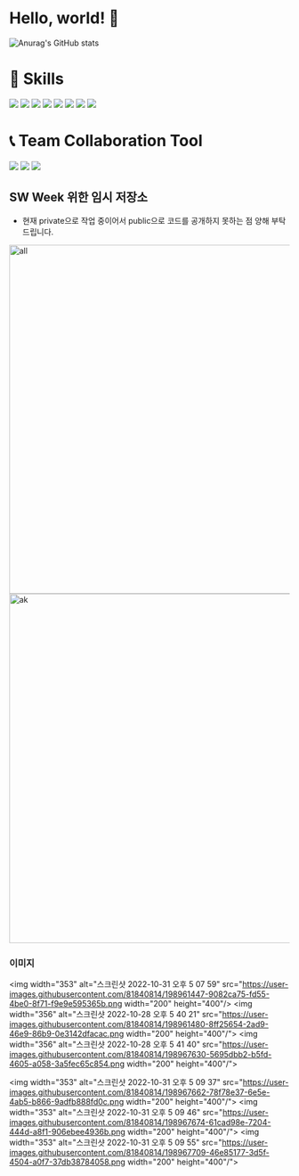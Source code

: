 # Hello, world! :gift_heart:

![Anurag's GitHub stats](https://github-readme-stats.vercel.app/api?username=LYejin&show_icons=true&theme=buefy)

# :muscle: Skills

<img src="https://img.shields.io/badge/HTML5-E34F26?style=flat-square&logo=HTML5&logoColor=white"/> <img src="https://img.shields.io/badge/CSS3-1572B6?style=flat-square&logo=CSS3&logoColor=white"/> <img src="https://img.shields.io/badge/JavaScript-F7DF1E?style=flat-square&logo=JavaScript&logoColor=white"/> <img src="https://img.shields.io/badge/React-61DAFB?style=flat-square&logo=React&logoColor=white"/>
<img src="https://img.shields.io/badge/TailwindCSS-06B6D4?style=flat-square&logo=TailwindCSS&logoColor=white"/> <img src="https://img.shields.io/badge/TypeScript-3178C6?style=flat-square&logo=TypeScript&logoColor=white"/> <img src="https://img.shields.io/badge/ApolloGraphQL-311C87?style=flat-square&logo=ApolloGraphQL&logoColor=white"/> <img src="https://img.shields.io/badge/Styled-components-DB7093?style=flat-square&logo=Styled-components&logoColor=white"/>

# :telephone_receiver: Team Collaboration Tool

<img src="https://img.shields.io/badge/Notion-000000?style=flat-square&logo=Notion&logoColor=white"/> <img src="https://img.shields.io/badge/Slack-4A154B?style=flat-square&logo=Slack&logoColor=white"/> <img src="https://img.shields.io/badge/Jira-0052CC?style=flat-square&logo=Jira&logoColor=white"/>


## SW Week 위한 임시 저장소
- 현재 private으로 작업 중이어서 public으로 코드를 공개하지 못하는 점 양해 부탁드립니다.

<img width="626" alt="all" src="https://user-images.githubusercontent.com/81840814/198895249-d3295158-1726-4801-ad27-bc0cb1c850c8.PNG">

<img width="627" alt="ak" src="https://user-images.githubusercontent.com/81840814/198895255-5109ea1a-839f-494d-829c-e75fef789ed4.PNG">

### 이미지

<img width="353" alt="스크린샷 2022-10-31 오후 5 07 59" src="https://user-images.githubusercontent.com/81840814/198961447-9082ca75-fd55-4be0-8f71-f9e9e595365b.png width="200" height="400"/>
<img width="356" alt="스크린샷 2022-10-28 오후 5 40 21" src="https://user-images.githubusercontent.com/81840814/198961480-8ff25654-2ad9-46e9-86b9-0e3142dfacac.png width="200" height="400"/">
<img width="356" alt="스크린샷 2022-10-28 오후 5 41 40" src="https://user-images.githubusercontent.com/81840814/198967630-5695dbb2-b5fd-4605-a058-3a5fec65c854.png width="200" height="400"/">

<img width="353" alt="스크린샷 2022-10-31 오후 5 09 37" src="https://user-images.githubusercontent.com/81840814/198967662-78f78e37-6e5e-4ab5-b866-9adfb888fd0c.png width="200" height="400"/">
<img width="353" alt="스크린샷 2022-10-31 오후 5 09 46" src="https://user-images.githubusercontent.com/81840814/198967674-61cad98e-7204-444d-a8f1-906ebee4936b.png width="200" height="400"/">
<img width="353" alt="스크린샷 2022-10-31 오후 5 09 55" src="https://user-images.githubusercontent.com/81840814/198967709-46e85177-3d5f-4504-a0f7-37db38784058.png width="200" height="400"/">




